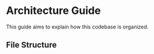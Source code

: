 # Architecture Guide

This guide aims to explain how this codebase is organized.

## File Structure

